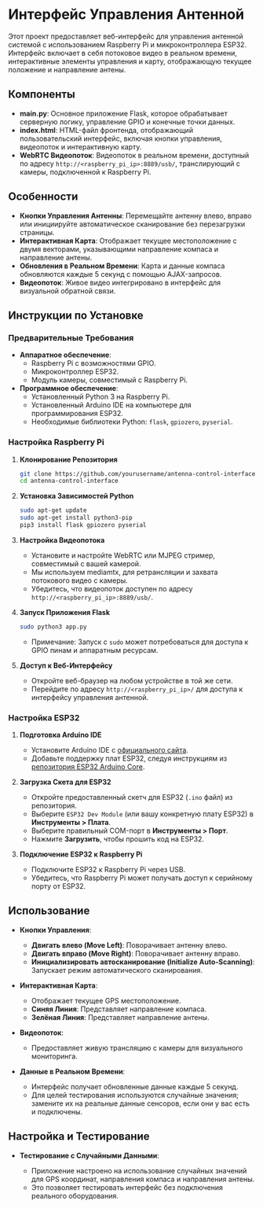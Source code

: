 # Интерфейс Управления Антенной

Этот проект предоставляет веб-интерфейс для управления антенной системой с использованием Raspberry Pi и микроконтроллера ESP32. Интерфейс включает в себя потоковое видео в реальном времени, интерактивные элементы управления и карту, отображающую текущее положение и направление антены. 

## Компоненты

- **main.py**: Основное приложение Flask, которое обрабатывает серверную логику, управление GPIO и конечные точки данных.
- **index.html**: HTML-файл фронтенда, отображающий пользовательский интерфейс, включая кнопки управления, видеопоток и интерактивную карту.
- **WebRTC Видеопоток**: Видеопоток в реальном времени, доступный по адресу `http://<raspberry_pi_ip>:8889/usb/`, транслирующий с камеры, подключенной к Raspberry Pi.

## Особенности

- **Кнопки Управления Антенны**: Перемещайте антенну влево, вправо или инициируйте автоматическое сканирование без перезагрузки страницы.
- **Интерактивная Карта**: Отображает текущее местоположение с двумя векторами, указывающими направление компаса и направление антены.
- **Обновления в Реальном Времени**: Карта и данные компаса обновляются каждые 5 секунд с помощью AJAX-запросов.
- **Видеопоток**: Живое видео интегрировано в интерфейс для визуальной обратной связи.

## Инструкции по Установке

### Предварительные Требования

- **Аппаратное обеспечение**:
  - Raspberry Pi с возможностями GPIO.
  - Микроконтроллер ESP32.
  - Модуль камеры, совместимый с Raspberry Pi.
- **Программное обеспечение**:
  - Установленный Python 3 на Raspberry Pi.
  - Установленный Arduino IDE на компьютере для программирования ESP32.
  - Необходимые библиотеки Python: `flask`, `gpiozero`, `pyserial`.

### Настройка Raspberry Pi

1. **Клонирование Репозитория**

   ```bash
   git clone https://github.com/yourusername/antenna-control-interface.git
   cd antenna-control-interface
   ```

2. **Установка Зависимостей Python**

   ```bash
   sudo apt-get update
   sudo apt-get install python3-pip
   pip3 install flask gpiozero pyserial
   ```

3. **Настройка Видеопотока**

   - Установите и настройте WebRTC или MJPEG стример, совместимый с вашей камерой.
   - Мы используем mediamtx, для ретрансляции и захвата потокового видео с камеры.
   - Убедитесь, что видеопоток доступен по адресу `http://<raspberry_pi_ip>:8889/usb/`.
   

4. **Запуск Приложения Flask**

   ```bash
   sudo python3 app.py
   ```

   - Примечание: Запуск с `sudo` может потребоваться для доступа к GPIO пинам и аппаратным ресурсам.

5. **Доступ к Веб-Интерфейсу**

   - Откройте веб-браузер на любом устройстве в той же сети.
   - Перейдите по адресу `http://<raspberry_pi_ip>/` для доступа к интерфейсу управления антенной.

### Настройка ESP32

1. **Подготовка Arduino IDE**

   - Установите Arduino IDE с [официального сайта](https://www.arduino.cc/en/software).
   - Добавьте поддержку плат ESP32, следуя инструкциям из [репозитория ESP32 Arduino Core](https://github.com/espressif/arduino-esp32).

2. **Загрузка Скета для ESP32**

   - Откройте предоставленный скетч для ESP32 (`.ino` файл) из репозитория.
   - Выберите `ESP32 Dev Module` (или вашу конкретную плату ESP32) в **Инструменты > Плата**.
   - Выберите правильный COM-порт в **Инструменты > Порт**.
   - Нажмите **Загрузить**, чтобы прошить код на ESP32.

3. **Подключение ESP32 к Raspberry Pi**

   - Подключите ESP32 к Raspberry Pi через USB.
   - Убедитесь, что Raspberry Pi может получать доступ к серийному порту от ESP32.

## Использование

- **Кнопки Управления**:

  - **Двигать влево (Move Left)**: Поворачивает антенну влево.
  - **Двигать вправо (Move Right)**: Поворачивает антенну вправо.
  - **Инициализировать автосканирование (Initialize Auto-Scanning)**: Запускает режим автоматического сканирования.

- **Интерактивная Карта**:

  - Отображает текущее GPS местоположение.
  - **Синяя Линия**: Представляет направление компаса.
  - **Зелёная Линия**: Представляет направление антены.

- **Видеопоток**:

  - Предоставляет живую трансляцию с камеры для визуального мониторинга.

- **Данные в Реальном Времени**:

  - Интерфейс получает обновленные данные каждые 5 секунд.
  - Для целей тестирования используются случайные значения; замените их на реальные данные сенсоров, если они у вас есть и подключены.

## Настройка и Тестирование

- **Тестирование с Случайными Данными**:

  - Приложение настроено на использование случайных значений для GPS координат, направления компаса и направления антены.
  - Это позволяет тестировать интерфейс без подключения реального оборудования.